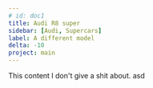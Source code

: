 ```yaml
---
# id: doc1
title: Audi R8 super
sidebar: [Audi, Supercars]
label: A different model
delta: -10
project: main
---
```


This content I don't give a shit about.
asd
